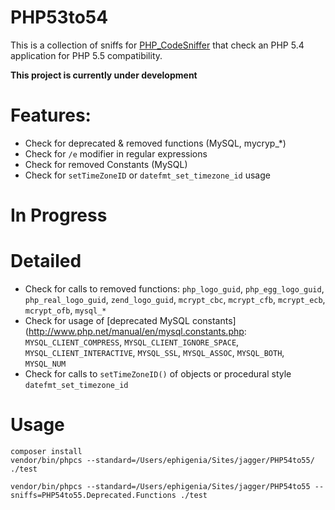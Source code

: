 PHP53to54
===============================================================================
This is a collection of sniffs for [PHP_CodeSniffer](http://pear.php.net/PHP_CodeSniffer) that check an PHP 5.4 application for PHP 5.5 compatibility.

**This project is currently under development**

# Features:
* Check for deprecated & removed functions (MySQL, mycryp_*)
* Check for `/e` modifier in regular expressions
* Check for removed Constants (MySQL)
* Check for `setTimeZoneID` or `datefmt_set_timezone_id` usage

# In Progress

# Detailed
* Check for calls to removed functions: `php_logo_guid`, `php_egg_logo_guid`, `php_real_logo_guid`, `zend_logo_guid`, `mcrypt_cbc`, `mcrypt_cfb`, `mcrypt_ecb`, `mcrypt_ofb`, `mysql_*`
* Check for usage of [deprecated MySQL constants](http://www.php.net/manual/en/mysql.constants.php: `MYSQL_CLIENT_COMPRESS`, `MYSQL_CLIENT_IGNORE_SPACE`, `MYSQL_CLIENT_INTERACTIVE`, `MYSQL_SSL`, `MYSQL_ASSOC`, `MYSQL_BOTH`, `MYSQL_NUM`
* Check for calls to `setTimeZoneID()` of objects or procedural style `datefmt_set_timezone_id`

# Usage

	composer install
	vendor/bin/phpcs --standard=/Users/ephigenia/Sites/jagger/PHP54to55/ ./test

	vendor/bin/phpcs --standard=/Users/ephigenia/Sites/jagger/PHP54to55 --sniffs=PHP54to55.Deprecated.Functions ./test